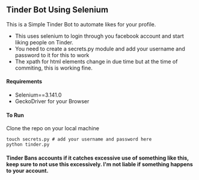 ## Tinder Bot Using Selenium

This is a Simple Tinder Bot to automate likes for your profile.

- This uses selenium to login through you facebook account and start liking people on Tinder.
- You need to create a secrets.py module and add your username and password to it for this to work
- The xpath for html elements change in due time but at the time of commiting, this is working fine.

#### Requirements

- Selenium==3.141.0
- GeckoDriver for your Browser

#### To Run

Clone the repo on your local machine

```
touch secrets.py # add your username and password here
python tinder.py

```

#### Tinder Bans accounts if it catches excessive use of something like this, keep sure to not use this excessively. I'm not liable if something happens to your account.
